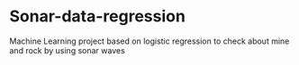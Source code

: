 # Sonar-data-regression
Machine Learning project based on logistic regression to check about mine and rock by using sonar waves
